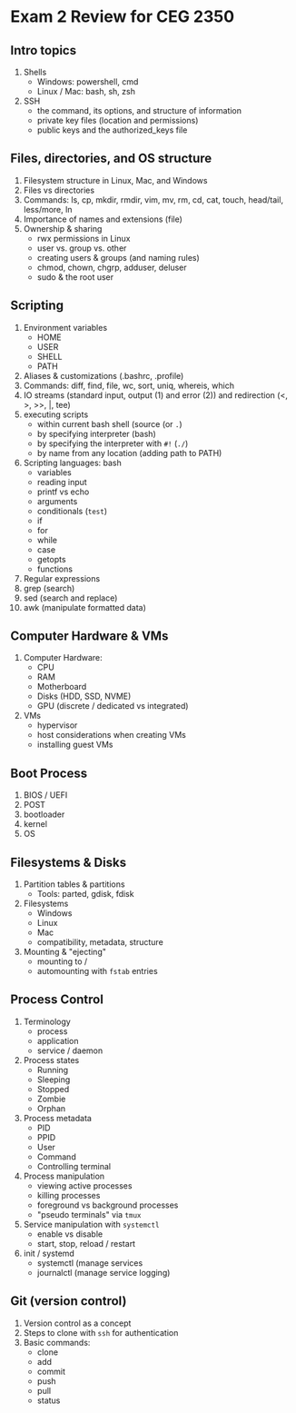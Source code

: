 # Exam 2 Review for CEG 2350

## Intro topics

1. Shells
   - Windows: powershell, cmd
   - Linux / Mac: bash, sh, zsh
2. SSH
   - the command, its options, and structure of information
   - private key files (location and permissions)
   - public keys and the authorized_keys file

## Files, directories, and OS structure

1. Filesystem structure in Linux, Mac, and Windows
2. Files vs directories
3. Commands: ls, cp, mkdir, rmdir, vim, mv, rm, cd, cat, touch, head/tail, less/more, ln
4. Importance of names and extensions (file)
5. Ownership & sharing
   - rwx permissions in Linux
   - user vs. group vs. other
   - creating users & groups (and naming rules)
   - chmod, chown, chgrp, adduser, deluser
   - sudo & the root user

## Scripting

1. Environment variables
   - HOME
   - USER
   - SHELL
   - PATH
2. Aliases & customizations (.bashrc, .profile)
3. Commands: diff, find, file, wc, sort, uniq, whereis, which
4. IO streams (standard input, output (1) and error (2)) and redirection (<, >, >>, |, tee)
5. executing scripts
   - within current bash shell (source (or `.`)
   - by specifying interpreter (bash)
   - by specifying the interpreter with `#!` (`./`)
   - by name from any location (adding path to PATH)
6. Scripting languages: bash
   - variables
   - reading input
   - printf vs echo
   - arguments
   - conditionals (`test`)
   - if
   - for
   - while
   - case
   - getopts
   - functions
7. Regular expressions
8. grep (search)
9. sed (search and replace)
10. awk (manipulate formatted data)

## Computer Hardware & VMs

1. Computer Hardware:
   - CPU
   - RAM
   - Motherboard
   - Disks (HDD, SSD, NVME)
   - GPU (discrete / dedicated vs integrated)
2. VMs
   - hypervisor
   - host considerations when creating VMs
   - installing guest VMs

## Boot Process

1. BIOS / UEFI
2. POST
3. bootloader
4. kernel
5. OS

## Filesystems & Disks

1. Partition tables & partitions
   - Tools: parted, gdisk, fdisk
2. Filesystems
   - Windows
   - Linux
   - Mac
   - compatibility, metadata, structure
3. Mounting & "ejecting"
   - mounting to /
   - automounting with `fstab` entries

## Process Control

1. Terminology
   - process
   - application
   - service / daemon
2. Process states
   - Running
   - Sleeping
   - Stopped
   - Zombie
   - Orphan
3. Process metadata
   - PID
   - PPID
   - User
   - Command
   - Controlling terminal
4. Process manipulation
   - viewing active processes
   - killing processes
   - foreground vs background processes
   - "pseudo terminals" via `tmux`
5. Service manipulation with `systemctl`
   - enable vs disable
   - start, stop, reload / restart
6. init / systemd
   - systemctl (manage services
   - journalctl (manage service logging)

## Git (version control)

1. Version control as a concept
2. Steps to clone with `ssh` for authentication
3. Basic commands:
   - clone
   - add
   - commit
   - push
   - pull
   - status
